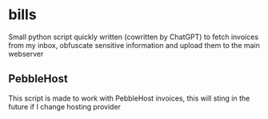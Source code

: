 # bills
Small python script quickly written (cowritten by ChatGPT) to fetch invoices from my inbox, obfuscate sensitive information and upload them to the main webserver

## PebbleHost
This script is made to work with PebbleHost invoices, this will sting in the future if I change hosting provider
